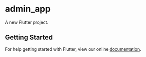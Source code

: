 # admin_app

A new Flutter project.

## Getting Started

For help getting started with Flutter, view our online
[documentation](https://flutter.io/).
